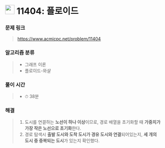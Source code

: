# <img src="https://static.solved.ac/tier_small/12.svg" width=30> 11404: 플로이드 

### 문제 링크
> https://www.acmicpc.net/problem/11404

### 알고리즘 분류
>- 그래프 이론
>- 플로이드-와샬

### 풀이 시간
>- ⏱ 38분

### 해결
> 1. 도시를 연결하는 **노선이 하나 이상**이므로, 경로 배열을 초기화할 때 **가중치가 가장 작은 노선으로 초기화**한다.
> 2. 경로 탐색시 **출발 도시와 도착 도시가 경유 도시와 연결**되어있는지, **세 개의 도시 중 중복되는 도시**가 있는지 확인했다.
